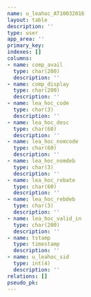 ```yaml
---
name: u_leahoc_AT10032016
layout: table
description: ''
type: user
app_area: ''
primary_key: 
indexes: []
columns:
- name: comp_avail
  type: char(200)
  description: ''
- name: comp_display
  type: char(200)
  description: ''
- name: lea_hoc_code
  type: char(3)
  description: ''
- name: lea_hoc_desc
  type: char(60)
  description: ''
- name: lea_hoc_nomcode
  type: char(60)
  description: ''
- name: lea_hoc_nomdeb
  type: char(3)
  description: ''
- name: lea_hoc_rebate
  type: char(60)
  description: ''
- name: lea_hoc_rebdeb
  type: char(3)
  description: ''
- name: lea_hoc_valid_in
  type: char(200)
  description: ''
- name: tstamp
  type: timestamp
  description: ''
- name: u_leahoc_sid
  type: int(4)
  description: ''
relations: []
pseudo_pk: 
---
```


